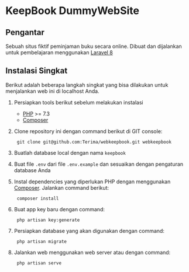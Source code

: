 # KeepBook DummyWebSite
## Pengantar
Sebuah situs fiktif peminjaman buku secara online.
Dibuat dan dijalankan untuk pembelajaran menggunakan [Laravel 8][1]

## Instalasi Singkat
Berikut adalah beberapa langkah singkat yang bisa dilakukan untuk menjalankan web ini di localhost Anda.
1. Persiapkan tools berikut sebelum melakukan instalasi
    - [PHP][2] >= 7.3
    - [Composer][5]
2. Clone repository ini dengan command berikut di GIT console:
            
        git clone git@github.com:Terima/webkeepbook.git webkeepbook

2. Buatlah database local dengan nama `keepbook`
3. Buat file `.env` dari file `.env.example` dan sesuaikan dengan pengaturan database Anda
4. Instal dependencies yang diperlukan PHP dengan menggunakan [Composer][5]. Jalankan command berikut:

        composer install
        
5. Buat app key baru dengan command:

        php artisan key:generate
        
6. Persiapkan database yang akan digunakan dengan command:

        php artisan migrate

7. Jalankan web menggunakan web server atau dengan command:

        php artisan serve

[1]: https://laravel.com "Laravel"
[2]: https://www.php.net "PHP"
[3]: https://getbootstrap.com "Bootstrap"
[4]: https://designrevision.com/docs/shards/ "Shard"
[5]: https://getcomposer.org "Composer"

